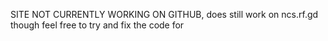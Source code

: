 SITE NOT CURRENTLY WORKING ON GITHUB, does still work on ncs.rf.gd though
feel free to try and fix the code for 
